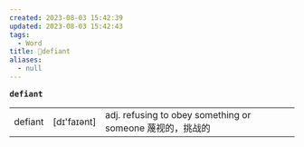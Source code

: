 ```yaml
---
created: 2023-08-03 15:42:39
updated: 2023-08-03 15:42:43
tags:
  - Word
title: 📖defiant
aliases:
  - null
---
```


<pre><strong>defiant</strong></pre>
|   |   |   |
|---|---|---|
|defiant|[dɪ'faɪənt]|adj. refusing to obey something or someone 蔑视的，挑战的|